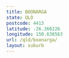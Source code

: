 ```yaml
---
title: BOONARGA
state: QLD
postcode: 4413
latitude: -26.360226
longitude: 150.638563
url: /qld/boonarga/
layout: suburb
---
```

